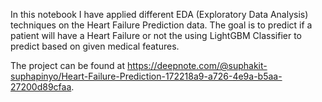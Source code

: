 In this notebook I have applied different EDA (Exploratory Data Analysis) techniques on the Heart Failure Prediction data. The goal is to predict if a patient will have a Heart Failure or not the using LightGBM Classifier to predict based on given medical features.

The project can be found at https://deepnote.com/@suphakit-suphapinyo/Heart-Failure-Prediction-172218a9-a726-4e9a-b5aa-27200d89cfaa.
